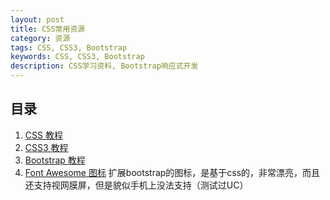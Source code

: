 ```yaml
---
layout: post
title: CSS常用资源
category: 资源
tags: CSS, CSS3, Bootstrap
keywords: CSS, CSS3, Bootstrap
description: CSS学习资料, Bootstrap响应式开发
---
```


## 目录
  1. [CSS 教程](http://www.runoob.com/css/css-tutorial.html)
  2. [CSS3 教程](http://www.runoob.com/css3/css3-tutorial.html)
  3. [Bootstrap 教程](http://www.runoob.com/bootstrap/bootstrap-tutorial.html)
  4. [Font Awesome 图标](http://www.runoob.com/font-awesome/fontawesome-tutorial.htm)
  扩展bootstrap的图标，是基于css的，非常漂亮，而且还支持视网膜屏，但是貌似手机上没法支持（测试过UC）

